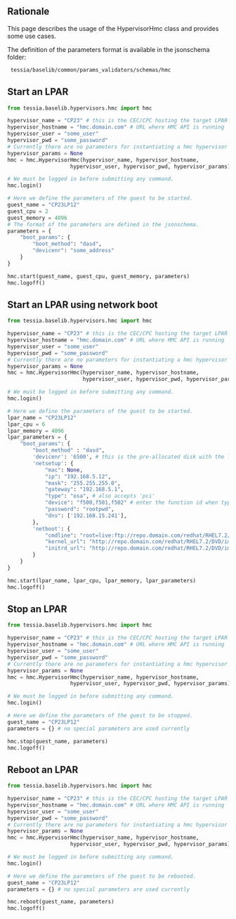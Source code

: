 <!--
Copyright 2016, 2017 IBM Corp.

Licensed under the Apache License, Version 2.0 (the "License");
you may not use this file except in compliance with the License.
You may obtain a copy of the License at

   http://www.apache.org/licenses/LICENSE-2.0

Unless required by applicable law or agreed to in writing, software
distributed under the License is distributed on an "AS IS" BASIS,
WITHOUT WARRANTIES OR CONDITIONS OF ANY KIND, either express or implied.
See the License for the specific language governing permissions and
limitations under the License.
-->
## Rationale

This page describes the usage of the HypervisorHmc class and provides some use cases.

The definition of the parameters format is available in the jsonschema folder:

```bash
 tessia/baselib/common/params_validators/schemas/hmc
```

## Start an LPAR

```python
from tessia.baselib.hypervisors.hmc import hmc

hypervisor_name = "CP23" # this is the CEC/CPC hosting the target LPAR
hypervisor_hostname = "hmc.domain.com" # URL where HMC API is running
hypervisor_user = "some_user"
hypervisor_pwd = "some_password"
# Currently there are no parameters for instantiating a hmc hypervisor
hypervisor_params = None
hmc = hmc.HypervisorHmc(hypervisor_name, hypervisor_hostname,
                    hypervisor_user, hypervisor_pwd, hypervisor_params)

# We must be logged in before submitting any command.
hmc.login()

# Here we define the parameters of the guest to be started.
guest_name = "CP23LP12"
guest_cpu = 2
guest_memory = 4096
# The format of the parameters are defined in the jsonschema.
parameters = {
    "boot_params": {
        "boot_method": "dasd",
        "devicenr": "some_address"
    }
}

hmc.start(guest_name, guest_cpu, guest_memory, parameters)
hmc.logoff()
```

## Start an LPAR using network boot

```python
from tessia.baselib.hypervisors.hmc import hmc

hypervisor_name = "CP23" # this is the CEC/CPC hosting the target LPAR
hypervisor_hostname = "hmc.domain.com" # URL where HMC API is running
hypervisor_user = "some_user"
hypervisor_pwd = "some_password"
# Currently there are no parameters for instantiating a hmc hypervisor
hypervisor_params = None
hmc = hmc.HypervisorHmc(hypervisor_name, hypervisor_hostname,
                        hypervisor_user, hypervisor_pwd, hypervisor_params)

# We must be logged in before submitting any command.
hmc.login()

# Here we define the parameters of the guest to be started.
lpar_name = "CP23LP12"
lpar_cpu = 6
lpar_memory = 4096
lpar_parameters = {
    "boot_params": {
        "boot_method" : "dasd",
        'devicenr': '6500', # this is the pre-allocated disk with the live-image
        'netsetup': {
            "mac": None,
            "ip": "192.168.5.12",
            "mask": "255.255.255.0",
            "gateway": "192.168.5.1",
            "type": "osa", # also accepts 'pci'
            "device": "f500,f501,f502" # enter the function id when type is 'pci'
            "password": "rootpwd",
            "dns": ['192.168.15.241'],
        },
        'netboot': {
            "cmdline": "root=live:ftp://repo.domain.com/redhat/RHEL7.2/DVD/images/install.img ro ramdisk_size=50000 cio_ignore=all,!condev,rd.dasd=0.0.7e2c readonly=0 rd.znet=qeth,0.0.f500,0.0.f501,0.0.f502,layer2=1 ip=192.168.5.12::192.168.5.1:255.255.255.0:cp23lp12:enccw0.0.f500:none nameserver=192.168.15.241 searchdns=domain.com inst.ks=http://installserver.domain.com/ks.file inst.vnc inst.vncpassword=",
            "kernel_url": "http://repo.domain.com/redhat/RHEL7.2/DVD/images/kernel.img",
            "initrd_url": "http://repo.domain.com/redhat/RHEL7.2/DVD/images/initrd.img",
        }
    }
}

hmc.start(lpar_name, lpar_cpu, lpar_memory, lpar_parameters)
hmc.logoff()
```

## Stop an LPAR
```python
from tessia.baselib.hypervisors.hmc import hmc

hypervisor_name = "CP23" # this is the CEC/CPC hosting the target LPAR
hypervisor_hostname = "hmc.domain.com" # URL where HMC API is running
hypervisor_user = "some_user"
hypervisor_pwd = "some_password"
# Currently there are no parameters for instantiating a hmc hypervisor
hypervisor_params = None
hmc = hmc.HypervisorHmc(hypervisor_name, hypervisor_hostname,
                    hypervisor_user, hypervisor_pwd, hypervisor_params)

# We must be logged in before submitting any command.
hmc.login()

# Here we define the parameters of the guest to be stopped.
guest_name = "CP23LP12"
parameters = {} # no special parameters are used currently

hmc.stop(guest_name, parameters)
hmc.logoff()
```
## Reboot an LPAR
```python
from tessia.baselib.hypervisors.hmc import hmc

hypervisor_name = "CP23" # this is the CEC/CPC hosting the target LPAR
hypervisor_hostname = "hmc.domain.com" # URL where HMC API is running
hypervisor_user = "some_user"
hypervisor_pwd = "some_password"
# Currently there are no parameters for instantiating a hmc hypervisor
hypervisor_params = None
hmc = hmc.HypervisorHmc(hypervisor_name, hypervisor_hostname,
                    hypervisor_user, hypervisor_pwd, hypervisor_params)

# We must be logged in before submitting any command.
hmc.login()

# Here we define the parameters of the guest to be rebooted.
guest_name = "CP23LP12"
parameters = {} # no special parameters are used currently

hmc.reboot(guest_name, parameters)
hmc.logoff()
```
